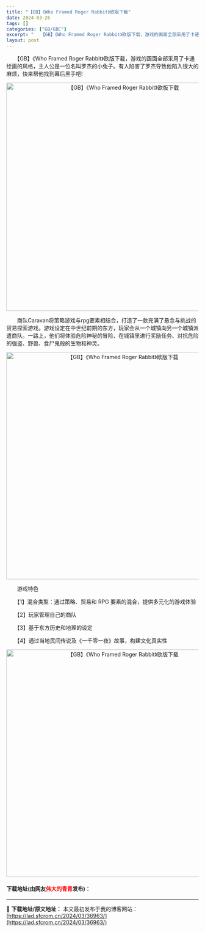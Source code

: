 ```yaml
---
title: "【GB】《Who Framed Roger Rabbit》欧版下载"
date: 2024-03-26
tags: []
categories: ["GB/GBC"]
excerpt: "　　【GB】《Who Framed Roger Rabbit》欧版下载，游戏的画面全部采用了卡通绘画的风格，主人公是一位名叫罗杰的小兔子。有人陷害了罗杰导致他陷入很大的麻烦，快来帮他找到幕后黑手吧! 　　商队Caravan将策略游戏与rpg要素相结合，打造了一款充满了悬念与挑战的贸易探索游戏。游戏设&hellip;"
layout: post
---
```


 <p>　　【GB】《Who Framed Roger Rabbit》欧版下载，游戏的画面全部采用了卡通绘画的风格，主人公是一位名叫罗杰的小兔子。有人陷害了罗杰导致他陷入很大的麻烦，快来帮他找到幕后黑手吧!</p> <p align="center"><img align="" border="0" src="https://lad.sfcrom.cn/wp-content/uploads/2024/03/20240326_660286188ab8b.png" width="598" alt="【GB】《Who Framed Roger Rabbit》欧版下载" /></p> <p>　　商队Caravan将策略游戏与rpg要素相结合，打造了一款充满了悬念与挑战的贸易探索游戏。游戏设定在中世纪前期的东方，玩家会从一个城镇向另一个城镇派遣商队。一路上，他们将体验危险神秘的冒险、在城镇里进行奖励任务、对抗危险的强盗、野兽、食尸鬼般的生物和神灵。</p> <p align="center"><img align="" border="0" src="https://lad.sfcrom.cn/wp-content/uploads/2024/03/20240326_6602861a13eb4.png" width="595" alt="【GB】《Who Framed Roger Rabbit》欧版下载" /></p> <p>　　游戏特色</p> <p>　　【1】混合类型：通过策略、贸易和 RPG 要素的混合，提供多元化的游戏体验</p> <p>　　【2】玩家管理自己的商队</p> <p>　　【3】基于东方历史和地理的设定</p> <p>　　【4】通过当地民间传说及《一千零一夜》故事，构建文化真实性</p> <p align="center"><img align="" border="0" src="https://lad.sfcrom.cn/wp-content/uploads/2024/03/20240326_6602861baf676.png" width="596" alt="【GB】《Who Framed Roger Rabbit》欧版下载" /></p> <p><h4>下载地址(由网友<font color="red">伟大的青青</font>发布)：</h4></p> 

---
📖 **下载地址/原文地址：** 本文最初发布于我的博客网站：[https://lad.sfcrom.cn/2024/03/36963/](https://lad.sfcrom.cn/2024/03/36963/)
